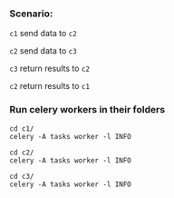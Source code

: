 ### Scenario:

`c1` send data to `c2`

`c2` send data to `c3`

`c3` return results to `c2`

`c2` return results to `c1`

### Run celery workers in their folders

    cd c1/
    celery -A tasks worker -l INFO

    cd c2/
    celery -A tasks worker -l INFO

    cd c3/
    celery -A tasks worker -l INFO
